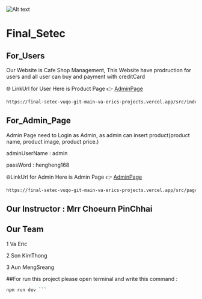 ![Alt text](https://www.setecu.com/images/sampledata/icetheme/logo.png)

# Final_Setec
## For_Users
Our Website is Cafe Shop Management, This Website have prodruction for users and all user can buy and payment with creditCard

🌐 LinkUrl for User 
Here is Product Page 👉 [AdminPage](https://final-setec-vuqo-git-main-va-erics-projects.vercel.app/src/page/admin-login.html)


```bash
https://final-setec-vuqo-git-main-va-erics-projects.vercel.app/src/index.html
```

## For_Admin_Page

Admin Page need to Login as Admin, as admin can insert product(product name, product image, product price.)

adminUserName : admin

passWord : hengheng168

🌐LinkUrl for Admin
Here is Admin Page 👉 [AdminPage](https://final-setec-vuqo-git-main-va-erics-projects.vercel.app/src/page/admin-login.html)


```bash
https://final-setec-vuqo-git-main-va-erics-projects.vercel.app/src/page/admin-login.html
```

## Our Instructor : Mrr Choeurn PinChhai

## Our Team

1 Va Eric

2 Son KimThong

3 Aun MengSreang


##For run this project please open terminal and write this command :
```bash 
npm run dev ```
